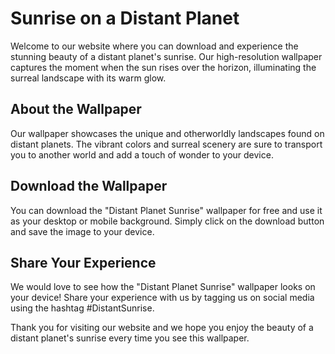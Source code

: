 <!--font:Poppins-->

# Sunrise on a Distant Planet

Welcome to our website where you can download and experience the stunning beauty of a distant planet's sunrise. Our high-resolution wallpaper captures the moment when the sun rises over the horizon, illuminating the surreal landscape with its warm glow.

## About the Wallpaper

Our wallpaper showcases the unique and otherworldly landscapes found on distant planets. The vibrant colors and surreal scenery are sure to transport you to another world and add a touch of wonder to your device.

## Download the Wallpaper

You can download the "Distant Planet Sunrise" wallpaper for free and use it as your desktop or mobile background. Simply click on the download button and save the image to your device.

## Share Your Experience

We would love to see how the "Distant Planet Sunrise" wallpaper looks on your device! Share your experience with us by tagging us on social media using the hashtag #DistantSunrise. 

Thank you for visiting our website and we hope you enjoy the beauty of a distant planet's sunrise every time you see this wallpaper.

<!--

Write me markdown content of website with wallpaper:

"Sunrise on a distant planet"

The header of the page should not be copy of the text but rather a real content of the website which is using this wallpaper.


---


# "Discover the Beauty of Sunrise on a Distant Planet"

Welcome to our website where you can experience the stunning beauty of sunrise on a distant planet. Our wallpaper captures the breathtaking moment when the sun rises over the horizon, illuminating the landscape with its warm glow.

## About the Wallpaper

Our wallpaper is a high-resolution image that showcases the unique and otherworldly landscapes found on distant planets. The vibrant colors and surreal scenery are sure to transport you to another world.

## Download the Wallpaper

You can download the "Sunrise on a Distant Planet" wallpaper for free and use it as your desktop or mobile background. Simply click on the download button and save the image to your device.

## Share Your Experience

We would love to see how the "Sunrise on a Distant Planet" wallpaper looks on your device! Share your experience with us by tagging us on social media using the hashtag #DistantSunrise. 

Thank you for visiting our website and we hope you enjoy the beauty of sunrise on a distant planet every time you see this wallpaper.


---


Heading is too long, rewrite whole content.


---


# "Experience the Beauty of Sunrise on a Distant Planet"

Welcome to our website where you can download and enjoy the stunning beauty of a distant planet's sunrise. Our high-resolution wallpaper captures the breathtaking moment when the sun rises over the horizon, illuminating the surreal landscape with its warm glow.

## About the Wallpaper

Our wallpaper showcases the unique and otherworldly landscapes found on distant planets. The vibrant colors and surreal scenery are sure to transport you to another world and add a touch of wonder to your device.

## Download the Wallpaper

You can download the "Sunrise on a Distant Planet" wallpaper for free and use it as your desktop or mobile background. Simply click on the download button and save the image to your device.

## Share Your Experience

We would love to see how the "Sunrise on a Distant Planet" wallpaper looks on your device! Share your experience with us by tagging us on social media using the hashtag #DistantSunrise. 

Thank you for visiting our website and we hope you enjoy the beauty of a distant planet's sunrise every time you see this wallpaper.


---


Heading is too long, rewrite whole content.


---


# "Discover the Wonder of a Distant Planet's Sunrise"

Welcome to our website where you can download and experience the awe-inspiring beauty of a distant planet's sunrise. Our high-resolution wallpaper captures the moment when the sun rises over the horizon, illuminating the surreal landscape with its warm glow.

## About the Wallpaper

Our wallpaper showcases the unique and otherworldly landscapes found on distant planets. The vibrant colors and surreal scenery are sure to transport you to another world and add a touch of wonder to your device.

## Download the Wallpaper

You can download the "Distant Planet Sunrise" wallpaper for free and use it as your desktop or mobile background. Simply click on the download button and save the image to your device.

## Share Your Experience

We would love to see how the "Distant Planet Sunrise" wallpaper looks on your device! Share your experience with us by tagging us on social media using the hashtag #DistantSunrise. 

Thank you for visiting our website and we hope you enjoy the wonder of a distant planet's sunrise every time you see this wallpaper.


---


Heading is too long, rewrite whole content.


---


# "Experience the Beauty of a Distant Planet's Sunrise"

Welcome to our website where you can download and experience the stunning beauty of a distant planet's sunrise. Our high-resolution wallpaper captures the moment when the sun rises over the horizon, illuminating the surreal landscape with its warm glow.

## About the Wallpaper

Our wallpaper showcases the unique and otherworldly landscapes found on distant planets. The vibrant colors and surreal scenery are sure to transport you to another world and add a touch of wonder to your device.

## Download the Wallpaper

You can download the "Distant Planet Sunrise" wallpaper for free and use it as your desktop or mobile background. Simply click on the download button and save the image to your device.

## Share Your Experience

We would love to see how the "Distant Planet Sunrise" wallpaper looks on your device! Share your experience with us by tagging us on social media using the hashtag #DistantSunrise. 

Thank you for visiting our website and we hope you enjoy the beauty of a distant planet's sunrise every time you see this wallpaper.


---


Write me a Google font which is best fitting for the website.

Pick from the list:
- Montserrat
- Inter
- Futura
- Raleway
- Poppins
- Barlow Condensed
- Orbitron
- Open Sans
- Lobster
- IBM Plex Sans
- Exo 2
- Roboto
- Alegreya
- Playfair Display
- Great Vibes
- Lato
- Dancing Script


Write just the font name nothing else.


---


Poppins

-->
